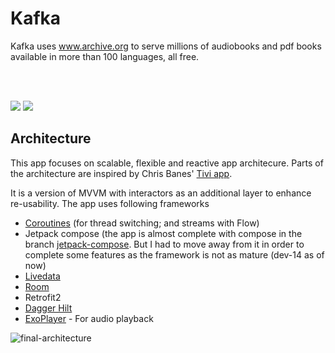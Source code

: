 # Kafka

Kafka uses www.archive.org to serve millions of audiobooks and pdf books available in more than 100 languages, all free.



</br></br>

<img src="https://user-images.githubusercontent.com/6247940/94991059-b1179e80-0580-11eb-87c5-9ecfaa8da75e.png">

<img src="https://user-images.githubusercontent.com/6247940/94991424-65b2bf80-0583-11eb-8f20-8909301aab11.png">




## Architecture

This app focuses on scalable, flexible and reactive app architecure. Parts of the architecture are inspired by Chris Banes' [Tivi app](https://github.com/chrisbanes/tivi).

It is a version of MVVM with interactors as an additional layer to enhance re-usability. The app uses following frameworks


* [Coroutines](https://kotlinlang.org/docs/reference/coroutines-overview.html) (for thread switching; and streams with Flow)
* Jetpack compose (the app is almost complete with compose in the branch [jetpack-compose](https://github.com/vipulyaara/Kafka/tree/develop-compose). But I had to move away from it in order to complete some features as the framework is not as mature (dev-14 as of now) 
* [Livedata](https://developer.android.com/topic/libraries/architecture/livedata)
* [Room](https://developer.android.com/topic/libraries/architecture/room)
* Retrofit2
* [Dagger Hilt](https://dagger.dev/hilt/)
* [ExoPlayer](https://github.com/google/ExoPlayer) - For audio playback


![final-architecture](https://user-images.githubusercontent.com/6247940/75632907-cb5f5780-5c00-11ea-974d-ff7a5e8b0a21.png)

